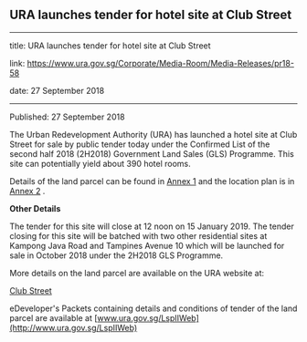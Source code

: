 ## URA launches tender for hotel site at Club Street

---

title: URA launches tender for hotel site at Club Street

link: https://www.ura.gov.sg/Corporate/Media-Room/Media-Releases/pr18-58

date: 27 September 2018

---

Published: 27 September 2018

The Urban Redevelopment Authority (URA) has launched a hotel site at Club Street for sale by public tender today under the Confirmed List of the second half 2018 (2H2018) Government Land Sales (GLS) Programme. This site can potentially yield about 390 hotel rooms.

Details of the land parcel can be found in [Annex 1](<https://www.ura.gov.sg/-/media/Corporate/Media-Room/2018/Sep/pr18-58a(2).pdf>) and the location plan is in [Annex 2](<https://www.ura.gov.sg/-/media/Corporate/Media-Room/2018/Sep/pr18-58b(2).pdf>) .

**Other Details**

The tender for this site will close at 12 noon on 15 January 2019. The tender closing for this site will be batched with two other residential sites at Kampong Java Road and Tampines Avenue 10 which will be launched for sale in October 2018 under the 2H2018 GLS Programme.

More details on the land parcel are available on the URA website at:

[Club Street](https://www.ura.gov.sg/Corporate/Land-Sales/Sites-For-Tender)

eDeveloper's Packets containing details and conditions of tender of the land parcel are available at [www.ura.gov.sg/LspIIWeb](http://www.ura.gov.sg/LspIIWeb)
